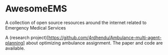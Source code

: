 # AwesomeEMS
A collection of open source resources around the internet related to Emergency Medical Services

A (research project)[https://github.com/4rdhendu/Ambulance-multi-agent-planning] about optimizing ambulance assignment. The paper and code are available.
